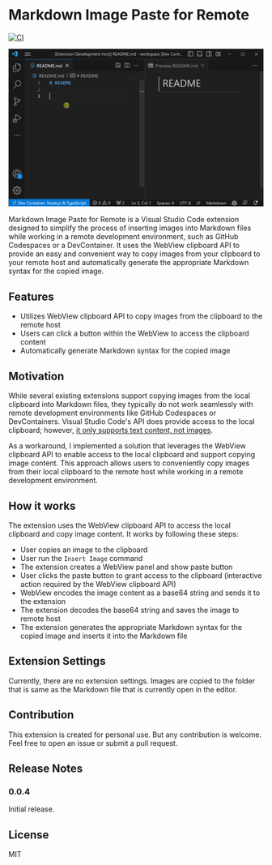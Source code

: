 # Markdown Image Paste for Remote
[![CI](https://badgen.net/vs-marketplace/v/watahani.markdown-image-paste-for-remote)](https://marketplace.visualstudio.com/items?itemName=watahani.markdown-image-paste-for-remote)

![screen shot](images/screenshot.gif)

Markdown Image Paste for Remote is a Visual Studio Code extension designed to simplify the process of inserting images into Markdown files while working in a remote development environment, such as GitHub Codespaces or a DevContainer. It uses the WebView clipboard API to provide an easy and convenient way to copy images from your clipboard to your remote host and automatically generate the appropriate Markdown syntax for the copied image.

## Features

- Utilizes WebView clipboard API to copy images from the clipboard to the remote host
- Users can click a button within the WebView to access the clipboard content
- Automatically generate Markdown syntax for the copied image

## Motivation

While several existing extensions support copying images from the local clipboard into Markdown files, they typically do not work seamlessly with remote development environments like GitHub Codespaces or DevContainers. Visual Studio Code's API does provide access to the local clipboard; however, [it only supports text content, not images](https://code.visualstudio.com/api/advanced-topics/remote-extensions#using-the-clipboard).

As a workaround, I implemented a solution that leverages the WebView clipboard API to enable access to the local clipboard and support copying image content. This approach allows users to conveniently copy images from their local clipboard to the remote host while working in a remote development environment.

## How it works

The extension uses the WebView clipboard API to access the local clipboard and copy image content. 
It works by following these steps:

- User copies an image to the clipboard
- User run the `Insert Image` command
- The extension creates a WebView panel and show paste button
- User clicks the paste button to grant access to the clipboard (interactive action required by the WebView clipboard API)
- WebView encodes the image content as a base64 string and sends it to the extension
- The extension decodes the base64 string and saves the image to remote host
- The extension generates the appropriate Markdown syntax for the copied image and inserts it into the Markdown file

## Extension Settings

Currently, there are no extension settings. Images are copied to the folder that is same as the Markdown file that is currently open in the editor.

## Contribution

This extension is created for personal use. But any contribution is welcome. Feel free to open an issue or submit a pull request.

## Release Notes

### 0.0.4

Initial release.

## License

MIT
